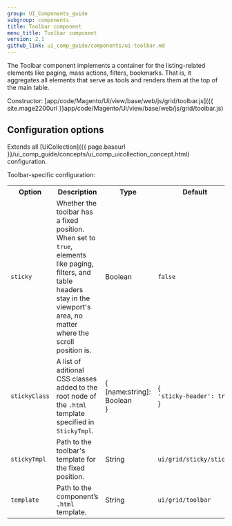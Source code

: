 ```yaml
---
group: UI_Components_guide
subgroup: components
title: Toolbar component
menu_title: Toolbar component
version: 2.1
github_link: ui_comp_guide/components/ui-toolbar.md
---
```


The Toolbar component implements a container for the listing-related elements like paging, mass actions, filters, bookmarks. That is, it aggregates all elements that serve as tools and renders them at the top of the main table. 

Constructor: [app/code/Magento/Ui/view/base/web/js/grid/toolbar.js]({{ site.mage2200url }}app/code/Magento/Ui/view/base/web/js/grid/toolbar.js)

## Configuration options

Extends all [UiCollection]({{ page.baseurl }}/ui_comp_guide/concepts/ui_comp_uicollection_concept.html) configuration.

Toolbar-specific configuration:

<table>
  <tr>
    <th>Option</th>
    <th>Description</th>
    <th>Type</th>
    <th>Default</th>
  </tr>
  <tr>
    <td><code>sticky</code></td>
    <td>Whether the toolbar has a fixed position. When set to <code>true</code>, elements like paging, filters, and table headers stay in the viewport's area, no matter where the scroll position is.</td>
    <td>Boolean</td>
    <td><code>false</code></td>
  </tr>
  <tr>
    <td><code>stickyClass</code></td>
    <td>A list of aditional CSS classes added to the root node of the <code>.html</code> template specified in <code>StickyTmpl</code>.</td>
    <td>{<br>[name:string]: Boolean<br>}</td>
    <td>{<br><code>'sticky-header': true</code><br>}</td>
  </tr>
  <tr>
    <td><code>stickyTmpl</code></td>
    <td>Path to the toolbar's template for the fixed position.</td>
    <td>String</td>
    <td><code>ui/grid/sticky/sticky</code></td>
  </tr>
  <tr>
    <td><code>template</code></td>
    <td>Path to the component’s <code>.html</code> template.</td>
    <td>String</td>
    <td><code>ui/grid/toolbar</code></td>
  </tr>
</table>
